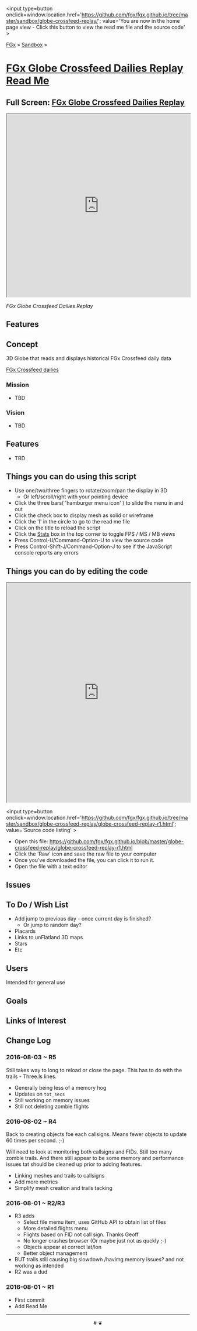 <span style=display:none; >[You are now in a GitHub source code view - click this link to view the home page]
( http://fgx.github.io/sandbox/globe-crossfeed-replay/#readme.md "View file as a web page." )</span>
<input type=button onclick=window.location.href='https://github.com/fgx/fgx.github.io/tree/master/sandbox/globe-crossfeed-replay/'; 
value='You are now in the home page view - Click this button to view the read me file and the source code' >

[FGx]( https://fgx.github.io ) &raquo; [Sandbox]( http://fgx.github.io/sandbox/  ) &raquo;

[FGx Globe Crossfeed Dailies Replay Read Me]( http://fgx.github.io/sandbox/globe-crossfeed-replay/index.html#readme.md )
===

## Full Screen: [ FGx Globe Crossfeed Dailies Replay ]( http://fgx.github.io/sandbox/globe-crossfeed-replay/ )

<img src="https://cloud.githubusercontent.com/assets/547626/17286812/ae71758c-5780-11e6-91db-f802ea769ab5.png" style=display:none; width=800 >

<iframe src=http://fgx.github.io/sandbox/globe-crossfeed-replay/index.html width=100% height=500px ></iframe>

_FGx Globe Crossfeed Dailies Replay_


## Features

## Concept

3D Globe that reads and displays historical FGx Crossfeed daily data

[FGx Crossfeed dailies]( https://github.com/fgx/crossfeed-dailies )


### Mission

* TBD

### Vision

* TBD


## Features

* TBD


## Things you can do using this script

* Use one/two/three fingers to rotate/zoom/pan the display in 3D
	* Or left/scroll/right with your pointing device 
* Click the three bars( 'hamburger menu icon' ) to slide the menu in and out
* Click the check box to display mesh as solid or wireframe
* Click the 'I' in the circle to go to the read me file
* Click on the title to reload the script
* Click the [Stats]( https://github.com/mrdoob/stats.js/ ) box in the top corner to toggle FPS / MS / MB views
* Press Control-U/Command-Option-U to view the source code
* Press Control-Shift-J/Command-Option-J to see if the JavaScript console reports any errors



## Things you can do by editing the code

<iframe sandbox='allow-scripts' src='https://jaanga.github.io/cookbook-html/examples/libraries/ace-editor/ace-view-r1.html#
	http://fgx.github.io/sandbox/globe-crossfeed-replay/globe-crossfeed-replay-r1.html' width=100% height=600 ></iframe>

<input type=button onclick=window.location.href='https://github.com/fgx/fgx.github.io/tree/master/sandbox/globe-crossfeed-replay/globe-crossfeed-replay-r1.html';
value='Source code listing' >


* Open this file: https://github.com/fgx/fgx.github.io/blob/master/globe-crossfeed-replay/globe-crossfeed-replay-r1.html
* Click the 'Raw' icon and save the raw file to your computer
* Once you've downloaded the file, you can click it to run it.
* Open the file with a text editor


## Issues


## To Do / Wish List

* Add jump to previous day - once current day is finished?
	* Or jump to random day?
* Placards
* Links to unFlatland 3D maps
* Stars
* Etc

## Users

Intended for general use


## Goals


## Links of Interest


## Change Log

### 2016-08-03 ~ R5


Still takes way to long to reload or close the page. This has to do with the trails - Three.ls lines.


* Generally being less of a memory hog
* Updates on `tot_secs`
* Still working on memory issues
* Still not deleting zombie flights


### 2016-08-02 ~ R4

Back to creating objects foe each callsigns. Means fewer objects to update 60 times per second. ;-)

Will need to look at monitoring both callsigns and FIDs.
Still too many zomble trails.
And there still appear to be some memory and performance issues tat should be cleaned up prior to adding features.

* Linking meshes and trails to callsigns 
* Add more metrics
* Simplify mesh creation and trails tacking


### 2016-08-01 ~ R2/R3

* R3 adds
	* Select file memu item, uses GitHub API to obtain list of files
	* More detailed flights menu
	* Flights based on FID not call sign. Thanks Geoff
	* No longer crashes browser (Or maybe just not as quckly ;-)
	* Objects appear at correct lat/lon
	* Better object management
* BUT trails still causing big slowdown /havimg memory issues? and not working as intended
* R2 was a dud

### 2016-08-01 ~ R1

* First commit
* Add Read Me


***

<center title='FGx ~ a place to fly' >
# <a href=javascript:window.scrollTo(0,0); style=text-decoration:none; > ❦ </a>
</center>
